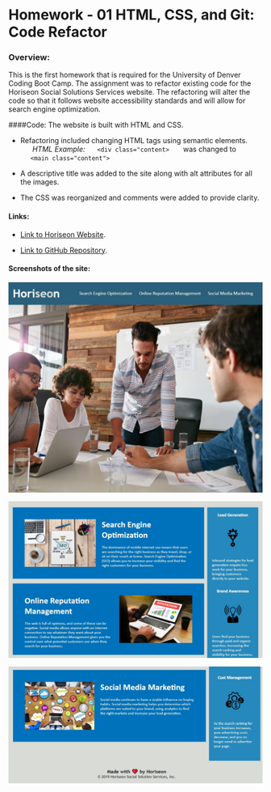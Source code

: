 # Homework - 01 HTML, CSS, and Git: Code Refactor
### Overview:
This is the first homework that is required for the University of Denver Coding Boot Camp.  The assignment was to refactor existing code for the Horiseon Social Solutions Services website.  The refactoring will alter the code so that it follows website accessibility standards and will allow for search engine optimization. 


####Code: 
The website is built with HTML and CSS. 

- Refactoring included changing HTML tags using semantic elements.  
&nbsp;&nbsp;&nbsp;&nbsp;&nbsp; *HTML Example:* 
&nbsp;&nbsp;&nbsp;&nbsp;&nbsp;```<div class="content>```
&nbsp;&nbsp;&nbsp;&nbsp;&nbsp; was changed to 
&nbsp;&nbsp;&nbsp;&nbsp;&nbsp;```<main class="content">```

- A descriptive title was added to the site along with alt attributes for all the images.  

- The CSS was reorganized and comments were added to provide clarity.


#### Links:

- [Link to Horiseon Website](https://markraud.github.io/hw-01-html-css-git-code-refactor/).

- [Link to GitHub Repository](https://github.com/markraud/hw-01-html-css-git-code-refactor).



#### Screenshots of the site:

![top of the site](./assets/images/Screenshot-top.jpg "Top")

![middle of the site](./assets/images/Screenshot-mid.jpg "Middle")

![bottom of the site](./assets/images/Screenshot-bottom.jpg "Bottom")

